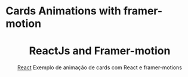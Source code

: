 # Cards Animations with framer-motion

<h1 align="center">ReactJs and Framer-motion</h1>

<div align="center">
  
[React](https://reactjs.org/) Exemplo de animação de cards com React e framer-motions
  
</div>

